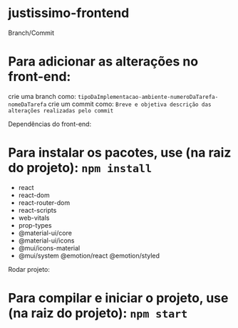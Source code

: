 # justissimo-frontend

Branch/Commit
# Para adicionar as alterações no front-end:
crie uma branch como: `tipoDaImplementacao-ambiente-numeroDaTarefa-nomeDaTarefa`
crie um commit como:
`Breve e objetiva descrição das alterações realizadas pelo commit`

Dependências do front-end:
# Para instalar os pacotes, use (na raiz do projeto): `npm install`
- react
- react-dom
- react-router-dom
- react-scripts
- web-vitals
- prop-types
- @material-ui/core
- @material-ui/icons
- @mui/icons-material
- @mui/system @emotion/react @emotion/styled

Rodar projeto:
# Para compilar e iniciar o projeto, use (na raiz do projeto): `npm start`
